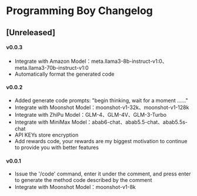 <!-- Keep a Changelog guide -> https://keepachangelog.com -->

# Programming Boy Changelog

## [Unreleased]

#### v0.0.3
- Integrate with Amazon Model：meta.llama3-8b-instruct-v1:0、meta.llama3-70b-instruct-v1:0
- Automatically format the generated code

#### v0.0.2

- Added generate code prompts: "begin thinking, wait for a moment ……"
- Integrate with Moonshot Model：moonshot-v1-32k、moonshot-v1-128k
- Integrate with ZhiPu Model：GLM-4、GLM-4V、GLM-3-Turbo
- Integrate with MiniMax Model：abab6-chat、abab5.5-chat、abab5.5s-chat
- API KEYs store encryption
- Add rewards code, your rewards are my biggest motivation to continue to provide you with better features

#### v0.0.1

- Issue the '/code' command, enter it under the comment, and press enter to generate the method code described by the comment
- Integrate with Moonshot Model：moonshot-v1-8k